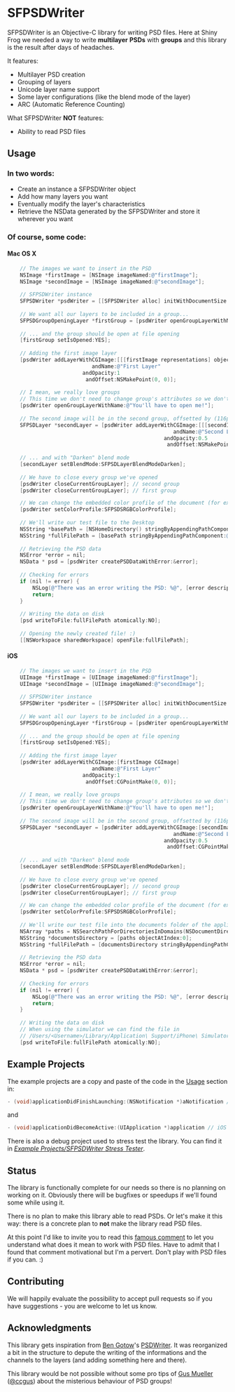 # SFPSDWriter

SFPSDWriter is an Objective-C library for writing PSD files. Here at Shiny Frog we needed a way to write **multilayer** **PSDs** with **groups** and this library is the result after days of headaches.

It features:

* Multilayer PSD creation
* Grouping of layers
* Unicode layer name support
* Some layer configurations (like the blend mode of the layer)
* ARC (Automatic Reference Counting)

What SFPSDWriter **NOT** features:

* Ability to read PSD files

## Usage

### In two words:

* Create an instance a SFPSDWriter object
* Add how many layers you want
* Eventually modify the layer's characteristics
* Retrieve the NSData generated by the SFPSDWriter and store it wherever you want

### Of course, some code:

#### Mac OS X

```Objective-C
    // The images we want to insert in the PSD
    NSImage *firstImage = [NSImage imageNamed:@"firstImage"];
    NSImage *secondImage = [NSImage imageNamed:@"secondImage"];
    
    // SFPSDWriter instance
    SFPSDWriter *psdWriter = [[SFPSDWriter alloc] initWithDocumentSize:NSSizeToCGSize(firstImage.size) andResolution:300.0 andResolutionUnit:SFPSDResolutionUnitPPI];
    
    // We want all our layers to be included in a group...
    SFPSDGroupOpeningLayer *firstGroup = [psdWriter openGroupLayerWithName:@"We ♥ groups!"];
    
    // ... and the group should be open at file opening
    [firstGroup setIsOpened:YES];
    
    // Adding the first image layer
    [psdWriter addLayerWithCGImage:[[[firstImage representations] objectAtIndex:0] CGImage]
                           andName:@"First Layer"
                        andOpacity:1
                         andOffset:NSMakePoint(0, 0)];
    
    // I mean, we really love groups
    // This time we don't need to change group's attributes so we don't store the reference
    [psdWriter openGroupLayerWithName:@"You'll have to open me!"];
    
    // The second image will be in the second group, offsetted by (116px, 66px), semi-transparent...
    SFPSDLayer *secondLayer = [psdWriter addLayerWithCGImage:[[[secondImage representations] objectAtIndex:0] CGImage]
                                                     andName:@"Second Layer"
                                                  andOpacity:0.5
                                                   andOffset:NSMakePoint(116, 66)];
    
    // ... and with "Darken" blend mode
    [secondLayer setBlendMode:SFPSDLayerBlendModeDarken];
    
    // We have to close every group we've opened
    [psdWriter closeCurrentGroupLayer]; // second group
    [psdWriter closeCurrentGroupLayer]; // first group

    // We can change the embedded color profile of the document (for example with an "sRGB IEC61966-2.1")
    [psdWriter setColorProfile:SFPSDSRGBColorProfile];
    
    // We'll write our test file to the Desktop
    NSString *basePath = [NSHomeDirectory() stringByAppendingPathComponent:@"Desktop"];
    NSString *fullFilePath = [basePath stringByAppendingPathComponent:@"SFPSDWriter Test File.psd"];
    
    // Retrieving the PSD data
    NSError *error = nil;
    NSData * psd = [psdWriter createPSDDataWithError:&error];
    
    // Checking for errors
    if (nil != error) {
        NSLog(@"There was an error writing the PSD: %@", [error description]);
        return;
    }
    
    // Writing the data on disk
    [psd writeToFile:fullFilePath atomically:NO];
    
    // Opening the newly created file! :)
    [[NSWorkspace sharedWorkspace] openFile:fullFilePath];
```

#### iOS

```Objective-C
    // The images we want to insert in the PSD
    UIImage *firstImage = [UIImage imageNamed:@"firstImage"];
    UIImage *secondImage = [UIImage imageNamed:@"secondImage"];
    
    // SFPSDWriter instance
    SFPSDWriter *psdWriter = [[SFPSDWriter alloc] initWithDocumentSize:firstImage.size andResolution:300.0 andResolutionUnit:SFPSDResolutionUnitPPI];
    
    // We want all our layers to be included in a group...
    SFPSDGroupOpeningLayer *firstGroup = [psdWriter openGroupLayerWithName:@"We ♥ groups!"];
    
    // ... and the group should be open at file opening
    [firstGroup setIsOpened:YES];
    
    // Adding the first image layer
    [psdWriter addLayerWithCGImage:[firstImage CGImage]
                           andName:@"First Layer"
                        andOpacity:1
                         andOffset:CGPointMake(0, 0)];
    
    // I mean, we really love groups
    // This time we don't need to change group's attributes so we don't store the reference
    [psdWriter openGroupLayerWithName:@"You'll have to open me!"];
    
    // The second image will be in the second group, offsetted by (116px, 66px), semi-transparent...
    SFPSDLayer *secondLayer = [psdWriter addLayerWithCGImage:[secondImage CGImage]
                                                     andName:@"Second Layer"
                                                  andOpacity:0.5
                                                   andOffset:CGPointMake(116, 66)];
    
    // ... and with "Darken" blend mode
    [secondLayer setBlendMode:SFPSDLayerBlendModeDarken];
    
    // We have to close every group we've opened
    [psdWriter closeCurrentGroupLayer]; // second group
    [psdWriter closeCurrentGroupLayer]; // first group

    // We can change the embedded color profile of the document (for example with an "sRGB IEC61966-2.1")
    [psdWriter setColorProfile:SFPSDSRGBColorProfile];
    
    // We'll write our test file into the documents folder of the application
    NSArray *paths = NSSearchPathForDirectoriesInDomains(NSDocumentDirectory, NSUserDomainMask, YES);
    NSString *documentsDirectory = [paths objectAtIndex:0];
    NSString *fullFilePath = [documentsDirectory stringByAppendingPathComponent:@"SFPSDWriter Test File.psd"];
    
    // Retrieving the PSD data
    NSError *error = nil;
    NSData * psd = [psdWriter createPSDDataWithError:&error];
    
    // Checking for errors
    if (nil != error) {
        NSLog(@"There was an error writing the PSD: %@", [error description]);
        return;
    }
    
    // Writing the data on disk
    // When using the simulator we can find the file in
    // /Users/<Username>/Library/Application\ Support/iPhone\ Simulator/<Simulator Version>/Applications/<Application>/Documents
    [psd writeToFile:fullFilePath atomically:NO];
```

## Example Projects

The example projects are a copy and paste of the code in the [Usage](https://github.com/shinyfrog/SFPSDWriter#usage) section in:

```Objective-C
- (void)applicationDidFinishLaunching:(NSNotification *)aNotification // Mac OS X
```

and

```Objective-C
- (void)applicationDidBecomeActive:(UIApplication *)application // iOS
```

There is also a debug project used to stress test the library. You can find it in *[Example Projects/SFPSDWriter Stress Tester](https://github.com/shinyfrog/SFPSDWriter/tree/master/Example%20Projects/SFPSDWriter%20Stress%20Tester)*.

## Status

The library is functionally complete for our needs so there is no planning on working on it. Obviously there will be bugfixes or speedups if we'll found some while using it.

There is no plan to make this library able to read PSDs. Or let's make it this way: there is a concrete plan to **not** make the library read PSD files.

At this point I'd like to invite you to read this [famous comment](https://code.google.com/p/xee/source/browse/XeePhotoshopLoader.m#108) to let you understand what does it mean to work with PSD files. Have to admit that I found that comment motivational but I'm a pervert. Don't play with PSD files if you can. :)

## Contributing

We will happily evaluate the possibility to accept pull requests so if you have suggestions - you are welcome to let us know.

## Acknowledgments

This library gets inspiration from [Ben Gotow](https://github.com/bengotow)'s [PSDWriter](https://github.com/bengotow/PSDWriter). It was reorganized a bit in the structure to depute the writing of the informations and the channels to the layers (and adding something here and there).

This library would be not possible without some pro tips of [Gus Mueller](https://github.com/ccgus) ([@ccgus](https://twitter.com/ccgus)) about the misterious behaviour of PSD groups!
